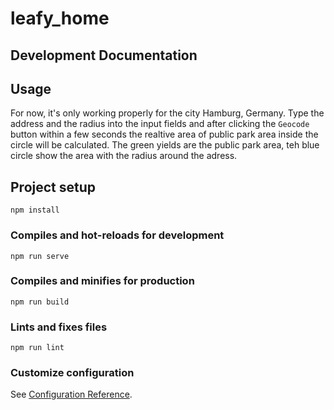 # leafy_home

## Development Documentation

## Usage

For now, it's only working properly for the city Hamburg, Germany. 
Type the address and the radius into the input fields and after clicking the `Geocode` button within a few
seconds the realtive area of public park area inside the circle will be calculated. 
The green yields are the public park area, teh blue circle show the area with the radius around the adress.

## Project setup
```
npm install
```

### Compiles and hot-reloads for development
```
npm run serve
```

### Compiles and minifies for production
```
npm run build
```

### Lints and fixes files
```
npm run lint
```

### Customize configuration
See [Configuration Reference](https://cli.vuejs.org/config/).
